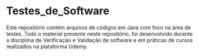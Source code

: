 # Testes_de_Software
Este repositório contém arquivos de códigos em Java com foco na área de testes. Todo o material presente neste repositório, foi desenvolvido durante a disciplina de Verificação e Validação de software e em práticas de cursos realizados na plataforma Udemy.
